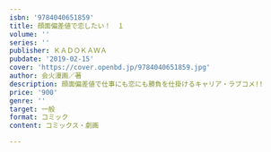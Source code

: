 ```yaml
---
isbn: '9784040651859'
title: 顔面偏差値で恋したい！　１
volume: ''
series: ''
publisher: ＫＡＤＯＫＡＷＡ
pubdate: '2019-02-15'
cover: 'https://cover.openbd.jp/9784040651859.jpg'
author: 会火漫画／著
description: 顔面偏差値で仕事にも恋にも勝負を仕掛けるキャリア・ラブコメ!!
price: '900'
genre: ''
target: 一般
format: コミック
content: コミックス・劇画

---
```

